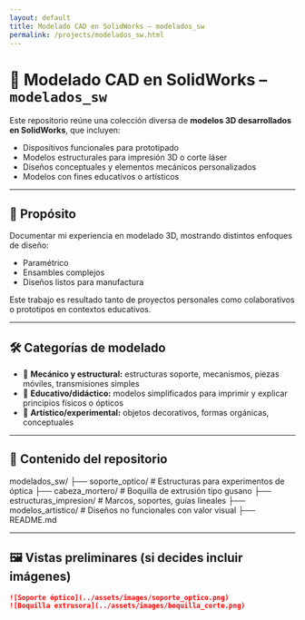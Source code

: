 ```yaml
---
layout: default
title: Modelado CAD en SolidWorks – modelados_sw
permalink: /projects/modelados_sw.html
---
```


# 🧩 Modelado CAD en SolidWorks – `modelados_sw`

Este repositorio reúne una colección diversa de **modelos 3D desarrollados en SolidWorks**, que incluyen:

- Dispositivos funcionales para prototipado
- Modelos estructurales para impresión 3D o corte láser
- Diseños conceptuales y elementos mecánicos personalizados
- Modelos con fines educativos o artísticos

---

## 🎯 Propósito

Documentar mi experiencia en modelado 3D, mostrando distintos enfoques de diseño:
- Paramétrico
- Ensambles complejos
- Diseños listos para manufactura

Este trabajo es resultado tanto de proyectos personales como colaborativos o prototipos en contextos educativos.

---

## 🛠️ Categorías de modelado

- 🔧 **Mecánico y estructural:** estructuras soporte, mecanismos, piezas móviles, transmisiones simples
- 🧠 **Educativo/didáctico:** modelos simplificados para imprimir y explicar principios físicos o ópticos
- 🎨 **Artístico/experimental:** objetos decorativos, formas orgánicas, conceptuales

---

## 📁 Contenido del repositorio

modelados_sw/
├── soporte_optico/ # Estructuras para experimentos de óptica
├── cabeza_mortero/ # Boquilla de extrusión tipo gusano
├── estructuras_impresion/ # Marcos, soportes, guías lineales
├── modelos_artistico/ # Diseños no funcionales con valor visual
├── README.md


---

## 🖼️ Vistas preliminares (si decides incluir imágenes)

```markdown
![Soporte óptico](../assets/images/soporte_optico.png)
![Boquilla extrusora](../assets/images/boquilla_corte.png)
